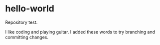 # hello-world
Repository test.

I like coding and playing guitar.
I added these words to try branching and committing changes.
